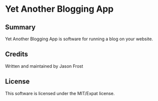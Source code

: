 # Yet Another Blogging App
## Summary
Yet Another Blogging App is software for running a blog on your website.
## Credits
Written and maintained by Jason Frost
## License
This software is licensed under the MIT/Expat license.
